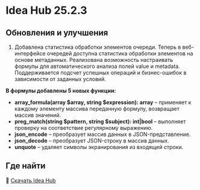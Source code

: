 # Idea Hub 25.2.3


## Обновления и улучшения

1. Добавлена статистика обработки элементов очереди. Теперь в веб-интерфейсе очередей доступна статистика обработки элементов на основе метаданных. Реализована возможность настраивать формулы для автоматического анализа полей value и metadata. Поддерживается подсчет успешных операций и бизнес-ошибок в зависимости от заданных условий.  

**В формулы добавлены 5 новых функции:** 

- **array_formula(array $array, string $expression): array** – применяет к каждому элементу массива переданную формулу, возвращает массив значений.  
- **preg_match(string $pattern, string $subject): int|bool** – выполняет проверку на соответствие регулярному выражению.  
- **json_encode** – преобразует массив данных в JSON-представление.  
- **json_decode** – преобразует JSON-строку в массив данных.  
- **unquote** – удаляет символы экранирования из входящей строки.  

## Где найти

🔗 [Скачать Idea Hub](https://disk.primo-rpa.ru/index.php/s/t9BHBjR6PP06Yax?path=%2FRelease%2FIdeaHub)
